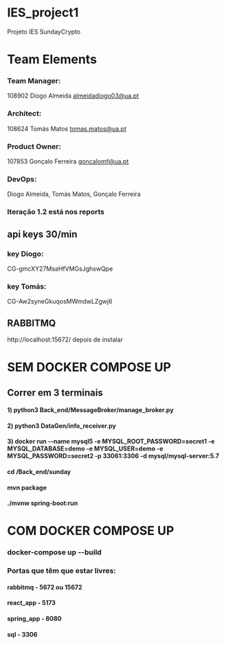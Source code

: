 # IES_project1
Projeto IES SundayCrypto
# Team Elements
### Team Manager:  
108902  Diogo Almeida almeidadiogo03@ua.pt
### Architect: 
108624 Tomás Matos tomas.matos@ua.pt
### Product Owner: 
107853 Gonçalo Ferreira goncalomf@ua.pt
### DevOps: 
Diogo Almeida, Tomás Matos, Gonçalo Ferreira


### Iteração 1.2 está nos reports

## api keys 30/min

### key Diogo: 
CG-gmcXY27MsaHfVMGsJghswQpe

### key Tomás:
CG-Aw2syneGkuqosMWmdwLZgwj6

## RABBITMQ 
http://localhost:15672/ depois de instalar


# SEM DOCKER COMPOSE UP 
## Correr em 3 terminais
#### 1) python3 Back_end/MessageBroker/manage_broker.py 
#### 2) python3 DataGen/info_receiver.py 

#### 3) docker run --name mysql5 -e MYSQL_ROOT_PASSWORD=secret1 -e MYSQL_DATABASE=demo -e MYSQL_USER=demo -e MYSQL_PASSWORD=secret2 -p 33061:3306 -d mysql/mysql-server:5.7 
#### cd /Back_end/sunday
#### mvn package
#### ./mvnw spring-boot:run 


# COM DOCKER COMPOSE UP 

### docker-compose up --build


### Portas que têm que estar livres:
#### rabbitmq - 5672 ou 15672
#### react_app - 5173
#### spring_app - 8080 
#### sql - 3306 
